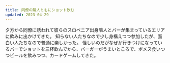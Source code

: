 ```yaml
---
title: 同僚の隣人ともにショット飲む
updated: 2023-04-29
---
```


夕方から同僚に誘われて彼らのスロベニア出身隣人とバーが集まっているエリアに飲みに出かけてきた。
知らない人たちなので少し身構えつつ参加したが、面白い人たちなので普通に楽しかった。
怪しいのだがなぜか行きつけになっているバーでショットを三杯飲んでから、バーガーがうまいところで、ポメス食いつつビールを飲みつつ、カードゲームしてきた。
